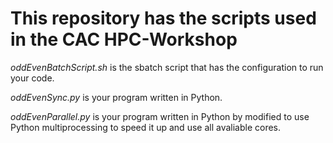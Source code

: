# This repository has the scripts used in the CAC HPC-Workshop

*oddEvenBatchScript.sh* is the sbatch script that has the configuration to run your code.

*oddEvenSync.py* is your program written in Python.

*oddEvenParallel.py* is your program written in Python by modified to use Python multiprocessing to speed it up and use all avaliable cores.
